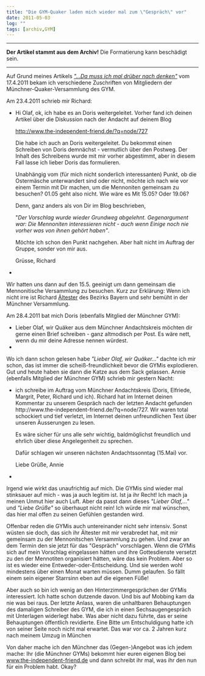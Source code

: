 ```yaml
---
title: "Die GYM-Quaker laden mich wieder mal zum \"Gespräch\" vor"
date: 2011-05-03
log: ""
tags: [archiv,GYM]
---
```

<hr><b>Der Artikel stammt aus dem Archiv!</b> Die Formatierung kann beschädigt sein.<hr>

Auf Grund meines Artikels <a href="http://www.the-independent-friend.de/?q=node/727"><i>"...Da muss ich mal drüber nach denken"</i></a> vom 17.4.2011 bekam ich verschiedene Zuschriften von Mitgliedern der Münchner-Quaker-Versammlung des GYM.

Am 23.4.2011 schrieb mir Richard:

<ul><li>Hi Olaf,
ok, ich habe es an Doris weitergeleitet. Vorher fand ich deinen Artikel über
die Diskussion nach der Andacht auf deinem Blog

http://www.the-independent-friend.de/?q=node/727

Die habe ich auch an Doris weitergeleitet. Du bekommst einen Schreiben von
Doris demnächst - vermutlich über den Postweg. Der Inhalt des Schreibens
wurde mit mir vorher abgestimmt, aber in diesem Fall lasse ich lieber Doris
das formulieren.

Unabhängig vom (für mich nicht sonderlich interessanten) Punkt, ob die
Ostermäsche unterwandert sind oder nicht, möchte ich nach wie vor einem
Termin mit Dir machen, um die Mennoniten gemeinsam zu besuchen? 01.05 geht
also nicht. Wie wäre es Mit 15.05? Oder 19.06?

Denn, ganz anders als von Dir im Blog beschrieben,

"*Der Vorschlag wurde wieder Grundweg abgelehnt. Gegenargument war: Die
Mennoniten interessieren nicht - auch wenn Einige noch nie vorher was von
ihnen gehört haben"*.

Möchte ich schon den Punkt nachgehen. Aber halt nicht im Auftrag der Gruppe,
sonder von mir aus.

Grüsse,
Richard<li></ul>

Wir hatten uns dann auf den 15.5. geeinigt um dann gemeinsam die Mennonitische Versammlung zu besuchen. Kurz zur Erklärung: Wenn ich nicht irre ist Richard <a href="http://de.wikipedia.org/wiki/Glossar_Quäkertum#Ältester">Ältester</a> des Bezirks Bayern und sehr bemüht in der Münchner Versammlung.

Am 28.4.2011 bat mich Doris (ebenfalls Mitglied der Münchner GYM):

<ul><li>Lieber Olaf, wir Quäker aus dem Münchner Andachtskreis möchten dir gerne 
einen Brief schreiben - ganz altmodisch per Post. Es wäre nett, wenn du 
mir deine Adresse nennen würdest.<li></ul>

Wo ich dann schon gelesen habe <i>"Lieber Olaf, wir Quäker..."</i> dachte ich mir schon, das ist immer die scheiß-freundlichkeit bevor die GYMis explodieren. Gut und heute haben sie dann die Katze aus dem Sack gelassen. Annie (ebenfalls Mitglied der Münchner GYM) schrieb mir gestern Nacht:

<ul><li>ich schreibe im Auftrag vom Münchner Andachtskreis (Doris, Elfriede, Margrit, Peter, Richard und ich). Richard hat im Internet deinen Kommentar zu unserem Gespräch nach der letzten Andacht gefunden http://www.the-independent-friend.de/?q=node/727. Wir waren total schockiert und tief verletzt, im Internet deinen unfreundlichen Text über unseren Äusserungen zu lesen.

Es wäre sicher für uns alle sehr wichtig, baldmöglichst freundlich und ehrlich über diese Angelegenheit zu sprechen.

Dafür schlagen wir unseren nächsten Andachtssonntag (15.Mai) vor.

Liebe Grüße,
Annie<li></ul>

Irgend wie wirkt das unaufrichtig auf mich. Die GYMis sind wieder mal stinksauer auf mich - was ja auch legitim ist. Ist ja ihr Recht! Ich mach ja meinen Unmut hier auch Luft. Aber da passt dann dieses  <i>"Lieber Olaf,..."</i> und  <i>"Liebe Grüße"</i> so überhaupt nicht rein! Ich würde mir mal wünschen, das hier mal offen zu seinen Gefühlen gestanden wird.

Offenbar reden die GYMis auch untereinander nicht sehr intensiv. Sonst wüsten sie doch, das sich ihr Ältester mit mir verabredet hat, mit mir gemeinsam zu der Mennonitschen Versammlung zu gehen. Und zwar an dem Termin den sie jetzt für das "Gespräch" vorschlagen. Wenn die GYMis sich auf mein Vorschlag eingelassen hätten und ihre Gottesdienste versetzt zu den der Mennotiten organisiert hätten, wäre das kein Problem. Aber so ist es wieder eine Entweder-oder-Entscheidung. Und sie werden wohl mindestens über einen Monat warten müssen. Dumm gelaufen. So fällt einem sein eigener Starrsinn eben auf die eigenen Füße!

Aber auch so bin ich wenig an den Hinterzimmergesprächen der GYMis interessiert. Ich hatte schon dutzende davon. Und bis auf Mobbing kam da nie was bei raus. Der letzte Anlass, waren die unhaltbaren Behauptungen des damaligen Schreiber des GYM, die ich in einen Sechsaugengespräch mit Unterlagen widerlegt habe. Was aber nicht dazu führte, das er seine Behauptungen öffentlich revidierte. Eine Bitte um Entschuldigung hatte ich von seiner Seite noch nicht mal erwartet. Das war vor ca. 2 Jahren kurz nach meinem Umzug in München

Von daher mache ich den Münchner das (Gegen-)Angebot was ich jedem mache: Ihr (die Münchner GYMs) bekommt hier euren eigenen Blog bei www.the-independent-friend.de und dann schreibt ihr mal, was ihr den nun für ein Problem habt. Okay?
